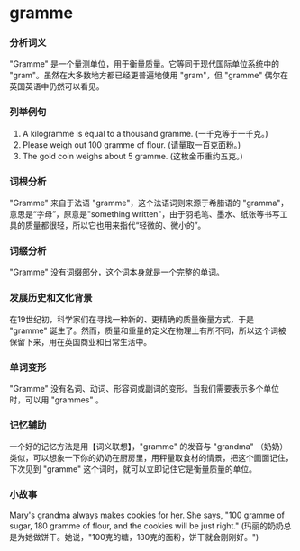 # gramme

### 分析词义

  

"Gramme" 是一个量测单位，用于衡量质量。它等同于现代国际单位系统中的 "gram"。虽然在大多数地方都已经更普遍地使用 "gram"，但 "gramme" 偶尔在英国英语中仍然可以看见。

  

### 列举例句

  

1.  A kilogramme is equal to a thousand gramme. (一千克等于一千克。)
2.  Please weigh out 100 gramme of flour. (请量取一百克面粉。)
3.  The gold coin weighs about 5 gramme. (这枚金币重约五克。)

  

### 词根分析

  

"Gramme" 来自于法语 "gramme"，这个法语词则来源于希腊语的 "gramma"，意思是“字母”，原意是"something written"，由于羽毛笔、墨水、纸张等书写工具的质量都很轻，所以它也用来指代“轻微的、微小的”。

  

### 词缀分析

  

"Gramme" 没有词缀部分，这个词本身就是一个完整的单词。

  

### 发展历史和文化背景

  

在19世纪初，科学家们在寻找一种新的、更精确的质量衡量方式，于是 "gramme" 诞生了。然而，质量和重量的定义在物理上有所不同，所以这个词被保留下来，用在英国商业和日常生活中。

  

### 单词变形

  

"Gramme" 没有名词、动词、形容词或副词的变形。当我们需要表示多个单位时，可以用 "grammes" 。

  

### 记忆辅助

  

一个好的记忆方法是用【词义联想】，"gramme" 的发音与 "grandma" （奶奶）类似，可以想象一下你的奶奶在厨房里，用秤量取食材的情景，把这个画面记住，下次见到 "gramme" 这个词时，就可以立即记住它是衡量质量的单位。

  

### 小故事

  

Mary's grandma always makes cookies for her. She says, "100 gramme of sugar, 180 gramme of flour, and the cookies will be just right." (玛丽的奶奶总是为她做饼干。她说，"100克的糖，180克的面粉，饼干就会刚刚好。")
